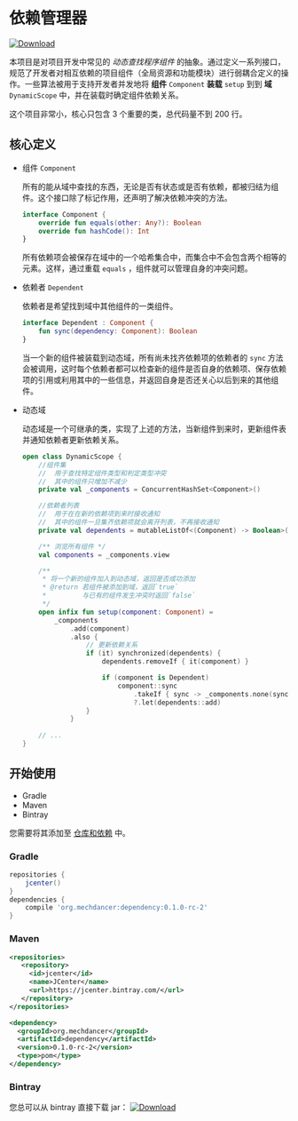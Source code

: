 # 依赖管理器

[ ![Download](https://api.bintray.com/packages/mechdancer/maven/dependency/images/download.svg) ](https://bintray.com/mechdancer/maven/dependency/_latestVersion)

本项目是对项目开发中常见的 *动态查找程序组件* 的抽象。通过定义一系列接口，规范了开发者对相互依赖的项目组件（全局资源和功能模块）进行弱耦合定义的操作。一些算法被用于支持开发者并发地将 **组件** `Component` **装载** `setup` 到到 **域** `DynamicScope` 中，并在装载时确定组件依赖关系。

这个项目非常小，核心只包含 3 个重要的类，总代码量不到 200 行。

## 核心定义

* 组件 `Component`

  所有的能从域中查找的东西，无论是否有状态或是否有依赖，都被归结为组件。这个接口除了标记作用，还声明了解决依赖冲突的方法。

  ```kotlin
  interface Component {
      override fun equals(other: Any?): Boolean
      override fun hashCode(): Int
  }
  ```

  所有依赖项会被保存在域中的一个哈希集合中，而集合中不会包含两个相等的元素。这样，通过重载 `equals` ，组件就可以管理自身的冲突问题。

* 依赖者 `Dependent`

  依赖者是希望找到域中其他组件的一类组件。

  ```kotlin
  interface Dependent : Component {
      fun sync(dependency: Component): Boolean
  }
  ```

  当一个新的组件被装载到动态域，所有尚未找齐依赖项的依赖者的 `sync` 方法会被调用，这时每个依赖者都可以检查新的组件是否自身的依赖项、保存依赖项的引用或利用其中的一些信息，并返回自身是否还关心以后到来的其他组件。

* 动态域

  动态域是一个可继承的类，实现了上述的方法，当新组件到来时，更新组件表并通知依赖者更新依赖关系。

  ```kotlin
  open class DynamicScope {
      //组件集
      //  用于查找特定组件类型和判定类型冲突
      //  其中的组件只增加不减少
      private val _components = ConcurrentHashSet<Component>()
  
      //依赖者列表
      //  用于在在新的依赖项到来时接收通知
      //  其中的组件一旦集齐依赖项就会离开列表，不再接收通知
      private val dependents = mutableListOf<(Component) -> Boolean>()
  
      /** 浏览所有组件 */
      val components = _components.view
  
      /**
       * 将一个新的组件加入到动态域，返回是否成功添加
       * @return 若组件被添加到域，返回`true`
       *         与已有的组件发生冲突时返回`false`
       */
      open infix fun setup(component: Component) =
          _components
              .add(component)
              .also {
                  // 更新依赖关系
                  if (it) synchronized(dependents) {
                      dependents.removeIf { it(component) }
  
                      if (component is Dependent)
                          component::sync
                              .takeIf { sync -> _components.none(sync) }
                              ?.let(dependents::add)
                  }
              }
      
      // ...
  }
  ```
## 开始使用

* Gradle
* Maven
* Bintray

您需要将其添加至  [仓库和依赖](https://docs.gradle.org/current/userguide/declaring_dependencies.html) 中。

### Gradle

```groovy
repositories {
    jcenter()
}
dependencies {
    compile 'org.mechdancer:dependency:0.1.0-rc-2'
}
```

### Maven

```xml
<repositories>
   <repository>
     <id>jcenter</id>
     <name>JCenter</name>
     <url>https://jcenter.bintray.com/</url>
   </repository>
</repositories>

<dependency>
  <groupId>org.mechdancer</groupId>
  <artifactId>dependency</artifactId>
  <version>0.1.0-rc-2</version>
  <type>pom</type>
</dependency>
```

### Bintray

您总可以从 bintray 直接下载 jar： [![Download](https://api.bintray.com/packages/mechdancer/maven/dependency/images/download.svg)](https://bintray.com/mechdancer/maven/dependency/_latestVersion)